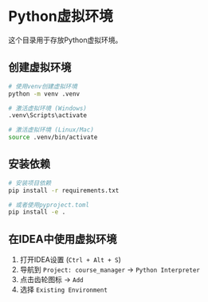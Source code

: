 # Python虚拟环境

这个目录用于存放Python虚拟环境。

## 创建虚拟环境

```bash
# 使用venv创建虚拟环境
python -m venv .venv

# 激活虚拟环境 (Windows)
.venv\Scripts\activate

# 激活虚拟环境 (Linux/Mac)
source .venv/bin/activate
```

## 安装依赖

```bash
# 安装项目依赖
pip install -r requirements.txt

# 或者使用pyproject.toml
pip install -e .
```

## 在IDEA中使用虚拟环境

1. 打开IDEA设置 (`Ctrl + Alt + S`)
2. 导航到 `Project: course_manager` → `Python Interpreter`
3. 点击齿轮图标 → `Add`
4. 选择 `Existing Environment`
 
